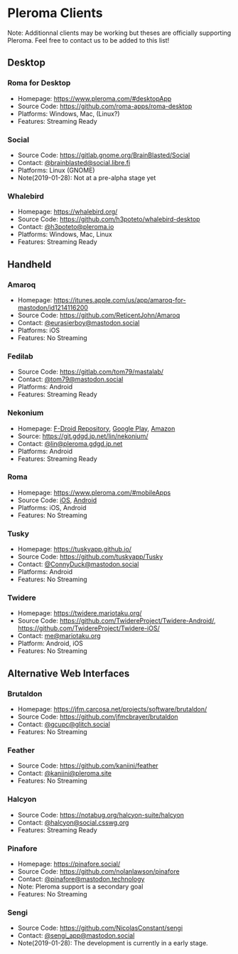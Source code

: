 # Pleroma Clients
Note: Additionnal clients may be working but theses are officially supporting Pleroma.
Feel free to contact us to be added to this list!

## Desktop
### Roma for Desktop
- Homepage: <https://www.pleroma.com/#desktopApp>
- Source Code: <https://github.com/roma-apps/roma-desktop>
- Platforms: Windows, Mac, (Linux?)
- Features: Streaming Ready

### Social
- Source Code: <https://gitlab.gnome.org/BrainBlasted/Social>
- Contact: [@brainblasted@social.libre.fi](https://social.libre.fi/users/brainblasted)
- Platforms: Linux (GNOME)
- Note(2019-01-28): Not at a pre-alpha stage yet

### Whalebird
- Homepage: <https://whalebird.org/>
- Source Code: <https://github.com/h3poteto/whalebird-desktop>
- Contact: [@h3poteto@pleroma.io](https://pleroma.io/users/h3poteto)
- Platforms: Windows, Mac, Linux
- Features: Streaming Ready

## Handheld
### Amaroq
- Homepage: <https://itunes.apple.com/us/app/amaroq-for-mastodon/id1214116200>
- Source Code: <https://github.com/ReticentJohn/Amaroq>
- Contact: [@eurasierboy@mastodon.social](https://mastodon.social/users/eurasierboy)
- Platforms: iOS
- Features: No Streaming

### Fedilab
- Source Code: <https://gitlab.com/tom79/mastalab/>
- Contact: [@tom79@mastodon.social](https://mastodon.social/users/tom79)
- Platforms: Android
- Features: Streaming Ready

### Nekonium
- Homepage: [F-Droid Repository](https://repo.gdgd.jp.net/), [Google Play](https://play.google.com/store/apps/details?id=com.apps.nekonium), [Amazon](https://www.amazon.co.jp/dp/B076FXPRBC/)
- Source: <https://git.gdgd.jp.net/lin/nekonium/>
- Contact: [@lin@pleroma.gdgd.jp.net](https://pleroma.gdgd.jp.net/users/lin)
- Platforms: Android
- Features: Streaming Ready

### Roma
- Homepage: <https://www.pleroma.com/#mobileApps>
- Source Code: [iOS](https://github.com/roma-apps/roma-ios), [Android](https://github.com/roma-apps/roma-android)
- Platforms: iOS, Android
- Features: No Streaming

### Tusky
- Homepage: <https://tuskyapp.github.io/>
- Source Code: <https://github.com/tuskyapp/Tusky>
- Contact: [@ConnyDuck@mastodon.social](https://mastodon.social/users/ConnyDuck)
- Platforms: Android
- Features: No Streaming

### Twidere
- Homepage: <https://twidere.mariotaku.org/>
- Source Code: <https://github.com/TwidereProject/Twidere-Android/>, <https://github.com/TwidereProject/Twidere-iOS/>
- Contact: <me@mariotaku.org>
- Platform: Android, iOS
- Features: No Streaming

## Alternative Web Interfaces
### Brutaldon
- Homepage: <https://jfm.carcosa.net/projects/software/brutaldon/>
- Source Code: <https://github.com/jfmcbrayer/brutaldon>
- Contact: [@gcupc@glitch.social](https://glitch.social/users/gcupc)
- Features: No Streaming

### Feather
- Source Code: <https://github.com/kaniini/feather>
- Contact: [@kaniini@pleroma.site](https://pleroma.site/kaniini)
- Features: No Streaming

### Halcyon
- Source Code: <https://notabug.org/halcyon-suite/halcyon>
- Contact: [@halcyon@social.csswg.org](https://social.csswg.org/users/halcyon)
- Features: Streaming Ready

### Pinafore
- Homepage: <https://pinafore.social/>
- Source Code: <https://github.com/nolanlawson/pinafore>
- Contact: [@pinafore@mastodon.technology](https://mastodon.technology/users/pinafore)
- Note: Pleroma support is a secondary goal
- Features: No Streaming

### Sengi
- Source Code: <https://github.com/NicolasConstant/sengi>
- Contact: [@sengi_app@mastodon.social](https://mastodon.social/users/sengi_app)
- Note(2019-01-28): The development is currently in a early stage.
